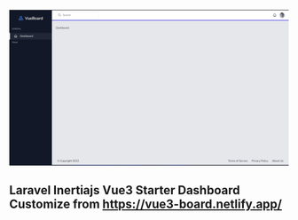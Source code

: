 <p align="center"><img src="https://raw.githubusercontent.com/ChanthornAcademy/latiavue-starter/main/doc/dashboard.png"></p>

## Laravel Inertiajs Vue3 Starter Dashboard Customize from https://vue3-board.netlify.app/
